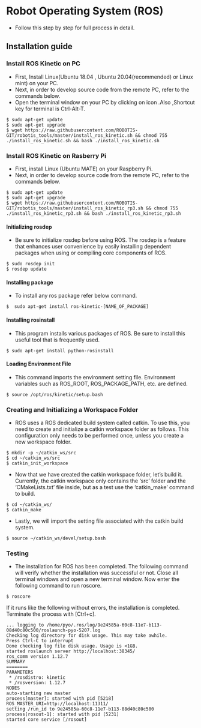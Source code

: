 # Robot Operating System (ROS)
* Follow this step by step for full process in detail.
## Installation guide

### Install ROS Kinetic on PC
* First, Install Linux(Ubuntu 18.04 , Ubuntu 20.04(recommended) or Linux mint) on your PC.
* Next, in order to develop source code from the remote PC, refer to the commands below.
* Open the terminal window on your PC by clicking on icon .Also ,Shortcut key for terminal is Ctrl-Alt-T.
```
$ sudo apt-get update
$ sudo apt-get upgrade
$ wget https://raw.githubusercontent.com/ROBOTIS-GIT/robotis_tools/master/install_ros_kinetic.sh && chmod 755 ./install_ros_kinetic.sh && bash ./install_ros_kinetic.sh
```
### Install ROS Kinetic on Rasberry Pi
* First, install Linux (Ubuntu MATE) on your Raspberry Pi.
* Next, in order to develop source code from the remote PC, refer to the commands below.
```
$ sudo apt-get update
$ sudo apt-get upgrade
$ wget https://raw.githubusercontent.com/ROBOTIS-GIT/robotis_tools/master/install_ros_kinetic_rp3.sh && chmod 755 ./install_ros_kinetic_rp3.sh && bash ./install_ros_kinetic_rp3.sh
```
#### Initializing rosdep
* Be sure to initialize rosdep before using ROS. The rosdep is a feature that enhances user
convenience by easily installing dependent packages when using or compiling core components
of ROS.
```
$ sudo rosdep init
$ rosdep update
```
#### Installing package
* To install any ros package refer below command.
```
$  sudo apt-get install ros-kinetic-[NAME_OF_PACKAGE]
```
#### Installing rosinstall
* This program installs various packages of ROS. Be sure to install this useful tool that is frequently
used.
```
$ sudo apt-get install python-rosinstall
```
#### Loading Environment File
* This command imports the environment setting file. Environment variables such as ROS_ROOT,
ROS_PACKAGE_PATH, etc. are defined.
```
$ source /opt/ros/kinetic/setup.bash
```
### Creating and Initializing a Workspace Folder
* ROS uses a ROS dedicated build system called catkin. To use this, you need to create and initialize
a catkin workspace folder as follows. This configuration only needs to be performed once,
unless you create a new workspace folder.
```
$ mkdir -p ~/catkin_ws/src
$ cd ~/catkin_ws/src
$ catkin_init_workspace
```
* Now that we have created the catkin workspace folder, let’s build it. Currently, the catkin
workspace only contains the ‘src’ folder and the ‘CMakeLists.txt’ file inside, but as a test use the
‘catkin_make’ command to build.
```
$ cd ~/catkin_ws/
$ catkin_make
```
* Lastly, we will import the setting file associated with the catkin build system.
```
$ source ~/catkin_ws/devel/setup.bash
```
### Testing
* The installation for ROS has been completed. The following command will verify whether the
installation was successful or not. Close all terminal windows and open a new terminal window.
Now enter the following command to run roscore.
```
$ roscore
```
If it runs like the following without errors, the installation is completed. Terminate the
process with [Ctrl+c].
```
... logging to /home/pyo/.ros/log/9e24585a-60c8-11e7-b113-08d40c80c500/roslaunch-pyo-5207.log
Checking log directory for disk usage. This may take awhile.
Press Ctrl-C to interrupt
Done checking log file disk usage. Usage is <1GB.
started roslaunch server http://localhost:38345/
ros_comm version 1.12.7
SUMMARY
========
PARAMETERS
 * /rosdistro: kinetic
 * /rosversion: 1.12.7
NODES
auto-starting new master
process[master]: started with pid [5218]
ROS_MASTER_URI=http://localhost:11311/
setting /run_id to 9e24585a-60c8-11e7-b113-08d40c80c500
process[rosout-1]: started with pid [5231]
started core service [/rosout]
```
